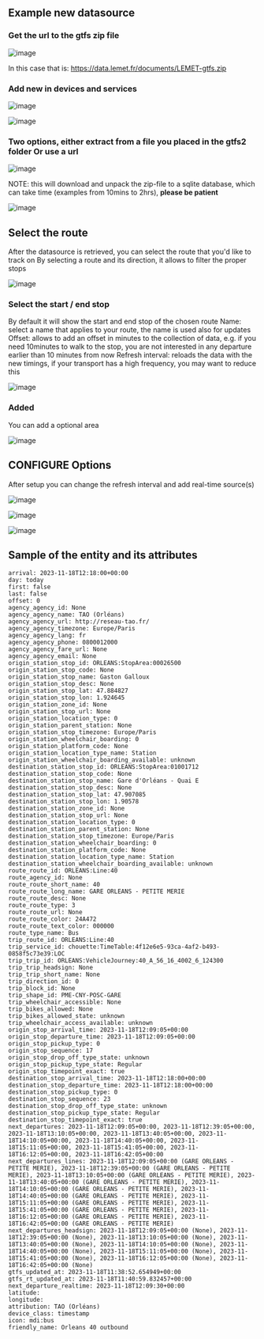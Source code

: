 ## Example new datasource

### Get the url to the gtfs zip file ###
![image](https://github.com/vingerha/gtfs2/assets/44190435/d5402bb0-17a5-41e8-ac95-652ecb06bb98)

In this case that is: https://data.lemet.fr/documents/LEMET-gtfs.zip

### Add new in devices and services ###

![image](https://github.com/vingerha/gtfs2/assets/44190435/ed7e8fbe-c3b9-4337-982f-74da5ea6e3dd)

![image](https://github.com/vingerha/gtfs2/assets/44190435/7dd77425-07f8-45d0-8d0c-d9948fca6fbb)

### Two options, either extract from a file you placed in the gtfs2 folder Or use a url ###

![image](https://github.com/vingerha/gtfs2/assets/44190435/e64cb7d9-7b68-4169-9cc4-e216a303f7d3)

NOTE: this will download and unpack the zip-file to a sqlite database, which can take time (examples from 10mins to 2hrs), **please be patient**

![image](https://github.com/vingerha/gtfs2/assets/44190435/dd26f517-1cd9-4386-b4ea-c605d02a0ac7)


## Select the route ##

After the datasource is retrieved, you can select the route that you'd like to track on 
By selecting a route and its direction, it allows to filter the proper stops

![image](https://github.com/vingerha/gtfs2/assets/44190435/80d133c5-b00e-43f8-aef0-c203eba4eb6b)

### Select the start / end stop ###

By default it will show the start and end stop of the chosen route
Name: select a name that applies to your route, the name is used also for updates
Offset: allows to add an offset in minutes to the collection of data, e.g. if you need 10minutes to walk to the stop, you are not interested in any departure earlier than 10 minutes from now
Refresh interval: reloads the data with the new timings, if your transport has a high frequency, you may want to reduce this

![image](https://github.com/vingerha/gtfs2/assets/44190435/8007911c-f1c7-406c-9295-4d132df07ab6)

### Added ###

You can add a optional area

![image](https://github.com/vingerha/gtfs2/assets/44190435/f2f855f9-bc07-405d-8b0b-09b3da7e4f79)

## CONFIGURE Options ##

After setup you can change the refresh interval and add real-time source(s)

![image](https://github.com/vingerha/gtfs2/assets/44190435/03135ba3-e9ff-4fe6-a23b-bb1f0a44c6ea)

![image](https://github.com/vingerha/gtfs2/assets/44190435/11de0f3c-ac1b-4b4d-8712-38764dfc5bd4)

![image](https://github.com/vingerha/gtfs2/assets/44190435/5895e947-882d-444e-9259-e56d7d5e426a)





## Sample of the entity and its attributes ##
```
arrival: 2023-11-18T12:18:00+00:00
day: today
first: false
last: false
offset: 0
agency_agency_id: None
agency_agency_name: TAO (Orléans)
agency_agency_url: http://reseau-tao.fr/
agency_agency_timezone: Europe/Paris
agency_agency_lang: fr
agency_agency_phone: 0800012000
agency_agency_fare_url: None
agency_agency_email: None
origin_station_stop_id: ORLEANS:StopArea:00026500
origin_station_stop_code: None
origin_station_stop_name: Gaston Galloux
origin_station_stop_desc: None
origin_station_stop_lat: 47.884827
origin_station_stop_lon: 1.924645
origin_station_zone_id: None
origin_station_stop_url: None
origin_station_location_type: 0
origin_station_parent_station: None
origin_station_stop_timezone: Europe/Paris
origin_station_wheelchair_boarding: 0
origin_station_platform_code: None
origin_station_location_type_name: Station
origin_station_wheelchair_boarding_available: unknown
destination_station_stop_id: ORLEANS:StopArea:01001712
destination_station_stop_code: None
destination_station_stop_name: Gare d'Orléans - Quai E
destination_station_stop_desc: None
destination_station_stop_lat: 47.907085
destination_station_stop_lon: 1.90578
destination_station_zone_id: None
destination_station_stop_url: None
destination_station_location_type: 0
destination_station_parent_station: None
destination_station_stop_timezone: Europe/Paris
destination_station_wheelchair_boarding: 0
destination_station_platform_code: None
destination_station_location_type_name: Station
destination_station_wheelchair_boarding_available: unknown
route_route_id: ORLEANS:Line:40
route_agency_id: None
route_route_short_name: 40
route_route_long_name: GARE ORLEANS - PETITE MERIE
route_route_desc: None
route_route_type: 3
route_route_url: None
route_route_color: 24A472
route_route_text_color: 000000
route_type_name: Bus
trip_route_id: ORLEANS:Line:40
trip_service_id: chouette:TimeTable:4f12e6e5-93ca-4af2-b493-0858f5c73e39:LOC
trip_trip_id: ORLEANS:VehicleJourney:40_A_56_16_4002_6_124300
trip_trip_headsign: None
trip_trip_short_name: None
trip_direction_id: 0
trip_block_id: None
trip_shape_id: PME-CNY-POSC-GARE
trip_wheelchair_accessible: None
trip_bikes_allowed: None
trip_bikes_allowed_state: unknown
trip_wheelchair_access_available: unknown
origin_stop_arrival_time: 2023-11-18T12:09:05+00:00
origin_stop_departure_time: 2023-11-18T12:09:05+00:00
origin_stop_pickup_type: 0
origin_stop_sequence: 17
origin_stop_drop_off_type_state: unknown
origin_stop_pickup_type_state: Regular
origin_stop_timepoint_exact: true
destination_stop_arrival_time: 2023-11-18T12:18:00+00:00
destination_stop_departure_time: 2023-11-18T12:18:00+00:00
destination_stop_pickup_type: 0
destination_stop_sequence: 23
destination_stop_drop_off_type_state: unknown
destination_stop_pickup_type_state: Regular
destination_stop_timepoint_exact: true
next_departures: 2023-11-18T12:09:05+00:00, 2023-11-18T12:39:05+00:00, 2023-11-18T13:10:05+00:00, 2023-11-18T13:40:05+00:00, 2023-11-18T14:10:05+00:00, 2023-11-18T14:40:05+00:00, 2023-11-18T15:11:05+00:00, 2023-11-18T15:41:05+00:00, 2023-11-18T16:12:05+00:00, 2023-11-18T16:42:05+00:00
next_departures_lines: 2023-11-18T12:09:05+00:00 (GARE ORLEANS - PETITE MERIE), 2023-11-18T12:39:05+00:00 (GARE ORLEANS - PETITE MERIE), 2023-11-18T13:10:05+00:00 (GARE ORLEANS - PETITE MERIE), 2023-11-18T13:40:05+00:00 (GARE ORLEANS - PETITE MERIE), 2023-11-18T14:10:05+00:00 (GARE ORLEANS - PETITE MERIE), 2023-11-18T14:40:05+00:00 (GARE ORLEANS - PETITE MERIE), 2023-11-18T15:11:05+00:00 (GARE ORLEANS - PETITE MERIE), 2023-11-18T15:41:05+00:00 (GARE ORLEANS - PETITE MERIE), 2023-11-18T16:12:05+00:00 (GARE ORLEANS - PETITE MERIE), 2023-11-18T16:42:05+00:00 (GARE ORLEANS - PETITE MERIE)
next_departures_headsign: 2023-11-18T12:09:05+00:00 (None), 2023-11-18T12:39:05+00:00 (None), 2023-11-18T13:10:05+00:00 (None), 2023-11-18T13:40:05+00:00 (None), 2023-11-18T14:10:05+00:00 (None), 2023-11-18T14:40:05+00:00 (None), 2023-11-18T15:11:05+00:00 (None), 2023-11-18T15:41:05+00:00 (None), 2023-11-18T16:12:05+00:00 (None), 2023-11-18T16:42:05+00:00 (None)
gtfs_updated_at: 2023-11-18T11:38:52.654949+00:00
gtfs_rt_updated_at: 2023-11-18T11:40:59.832457+00:00
next_departure_realtime: 2023-11-18T12:09:30+00:00
latitude: 
longitude: 
attribution: TAO (Orléans)
device_class: timestamp
icon: mdi:bus
friendly_name: Orleans 40 outbound
```














